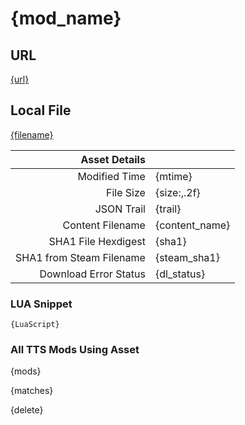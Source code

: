 # {mod_name}

## URL
[{url}]({url})


## Local File
[{filename}]({uri_short})


| Asset Details | |
|------------------------------:|:--------------------------|
| Modified Time                 | {mtime}                   |
| File Size                     | {size:,.2f}              |
| JSON Trail                    | {trail}                   |
| Content Filename              | {content_name}            |
| SHA1 File Hexdigest           | {sha1}                    |
| SHA1 from Steam Filename      | {steam_sha1}              |
| Download Error Status         | {dl_status}               |


### LUA Snippet
```
{LuaScript}
```


### All TTS Mods Using Asset
{mods}


{matches}


{delete}
